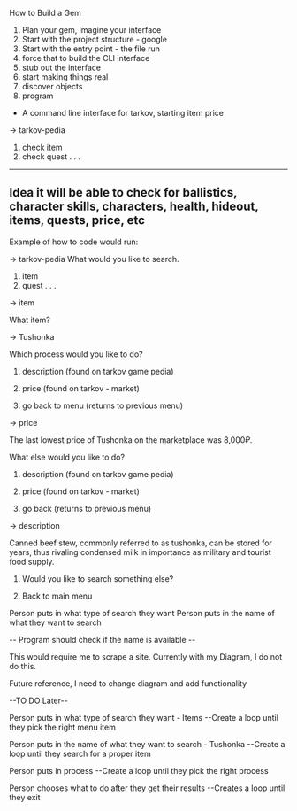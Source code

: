 How to Build a Gem 

1. Plan your gem, imagine your interface
2. Start with the project structure - google
3. Start with the entry point - the file run
4. force that to build the CLI interface
5. stub out the interface
6. start making things real
7. discover objects
8. program



- A command line interface for tarkov, starting item price

-> tarkov-pedia

1. check item 
2. check quest
.
.
.
---
Idea it will be able to check for ballistics, character skills, characters, health, hideout, items, quests,  price, etc
---

Example of how to code would run:

-> tarkov-pedia
What would you like to search.
1. item 
2. quest
.
.
.

-> item 

What item?

-> Tushonka

Which process would you like to do?

1. description (found on tarkov game pedia)

2. price (found on tarkov - market)

3. go back to menu (returns to previous menu)

-> price

The last lowest price of Tushonka on the marketplace was 8,000₽.

What else would you like to do?

1. description (found on tarkov game pedia)

2. price (found on tarkov - market)

3. go back (returns to previous menu)

-> description

Canned beef stew, commonly referred to as tushonka, can be stored for years, thus rivaling condensed milk in importance as military and tourist food supply.

1. Would you like to search something else?

2. Back to main menu


Person puts in what type of search they want
Person puts in the name of what they want to search

-- Program should check if the name is available -- 

This would require me to scrape a site. 
Currently with my Diagram, I do not do this.

Future reference, I need to change diagram and add functionality

--TO DO Later-- 



Person puts in what type of search they want - Items
--Create a loop until they pick the right menu item

Person puts in the name of what they want to search - Tushonka
--Create a loop until they search for a proper item

Person puts in process
--Create a loop until they pick the right process

Person chooses what to do after they get their results
--Creates a loop until they exit

